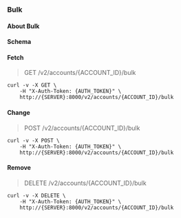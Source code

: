 ### Bulk

#### About Bulk

#### Schema



#### Fetch

> GET /v2/accounts/{ACCOUNT_ID}/bulk

```shell
curl -v -X GET \
    -H "X-Auth-Token: {AUTH_TOKEN}" \
    http://{SERVER}:8000/v2/accounts/{ACCOUNT_ID}/bulk
```

#### Change

> POST /v2/accounts/{ACCOUNT_ID}/bulk

```shell
curl -v -X POST \
    -H "X-Auth-Token: {AUTH_TOKEN}" \
    http://{SERVER}:8000/v2/accounts/{ACCOUNT_ID}/bulk
```

#### Remove

> DELETE /v2/accounts/{ACCOUNT_ID}/bulk

```shell
curl -v -X DELETE \
    -H "X-Auth-Token: {AUTH_TOKEN}" \
    http://{SERVER}:8000/v2/accounts/{ACCOUNT_ID}/bulk
```

